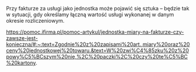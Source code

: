 Przy fakturze za usługi jako jednostka może pojawić się sztuka – będzie tak w sytuacji, gdy określamy łączną wartość usługi wykonanej w danym okresie rozliczeniowym.

https://pomoc.ifirma.pl/pomoc-artykul/jednostka-miary-na-fakturze-czy-zawsze-jest-konieczna/#:~:text=Zgodnie%20z%20zapisami%20art.,miary%20oraz%20ceny%20jednostkowej%20towaru.&text=W%20zwi%C4%85zku%20z%20powy%C5%BCszym%20nie,%2C%20paczki%2C%20czy%20te%C5%BC%20kartony.

